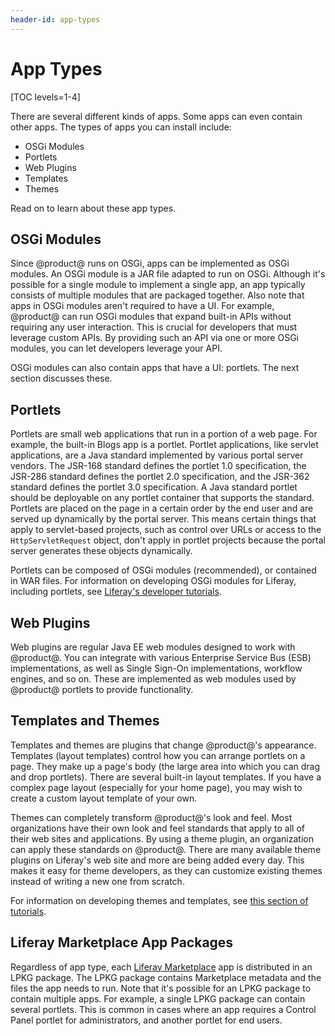 ```yaml
---
header-id: app-types
---
```


# App Types

[TOC levels=1-4]

There are several different kinds of apps. Some apps can even contain other
apps. The types of apps you can install include: 

- OSGi Modules
- Portlets
- Web Plugins
- Templates
- Themes

Read on to learn about these app types. 

## OSGi Modules

Since @product@ runs on OSGi, apps can be implemented as OSGi modules. An OSGi 
module is a JAR file adapted to run on OSGi. Although it's possible for a single 
module to implement a single app, an app typically consists of multiple modules 
that are packaged together. Also note that apps in OSGi modules aren't required 
to have a UI. For example, @product@ can run OSGi modules that expand built-in 
APIs without requiring any user interaction. This is crucial for developers that
must leverage custom APIs. By providing such an API via one or more OSGi
modules, you can let developers leverage your API. 
<!-- Uncomment when the article is published. Jim
To see a list of @product@'s
API modules, see the reference article
Finding Liferay API Modules(/docs/7-1/reference/-/knowledge_base/r/finding-liferay-api-modules). 
-->

OSGi modules can also contain apps that have a UI: portlets. The next section 
discusses these. 

## Portlets

Portlets are small web applications that run in a portion of a web page. For 
example, the built-in Blogs app is a portlet. Portlet applications, like servlet 
applications, are a Java standard implemented by various portal server vendors. 
The JSR-168 standard defines the portlet 1.0 specification, the JSR-286 standard 
defines the portlet 2.0 specification, and the JSR-362 standard defines the 
portlet 3.0 specification. A Java standard portlet should be deployable on any 
portlet container that supports the standard. Portlets are placed on the page in 
a certain order by the end user and are served up dynamically by the portal 
server. This means certain things that apply to servlet-based projects, such as 
control over URLs or access to the `HttpServletRequest` object, don't apply in 
portlet projects because the portal server generates these objects dynamically. 

Portlets can be composed of OSGi modules (recommended), or contained in WAR 
files. For information on developing OSGi modules for Liferay, including 
portlets, see 
[Liferay's developer tutorials](/develop/tutorials). 

## Web Plugins

Web plugins are regular Java EE web modules designed to work with @product@. You
can integrate with various Enterprise Service Bus (ESB) implementations, as well
as Single Sign-On implementations, workflow engines, and so on. These are
implemented as web modules used by @product@ portlets to provide functionality. 

## Templates and Themes

Templates and themes are plugins that change @product@'s appearance. Templates 
(layout templates) control how you can arrange portlets on a page. They make up 
a page's body (the large area into which you can drag and drop portlets). 
There are several built-in layout templates. If you have a complex page layout 
(especially for your home page), you may wish to create a custom layout template 
of your own. 

Themes can completely transform @product@'s look and feel. Most organizations 
have their own look and feel standards that apply to all of their web sites and 
applications. By using a theme plugin, an organization can apply these standards
on @product@. There are many available theme plugins on Liferay's web site and
more are being added every day. This makes it easy for theme developers, as they
can customize existing themes instead of writing a new one from scratch. 

For information on developing themes and templates, see 
[this section of tutorials](/docs/7-1/tutorials/-/knowledge_base/t/themes-and-layout-templates). 

## Liferay Marketplace App Packages

Regardless of app type, each 
[Liferay Marketplace](https://web.liferay.com/marketplace) 
app is distributed in an LPKG package. The LPKG package contains Marketplace 
metadata and the files the app needs to run. Note that it's possible for an LPKG 
package to contain multiple apps. For example, a single LPKG package can contain 
several portlets. This is common in cases where an app requires a Control Panel 
portlet for administrators, and another portlet for end users. 
